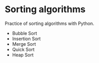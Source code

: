 # Sorting algorithms

Practice of sorting algorithms with Python.

- Bubble Sort
- Insertion Sort
- Merge Sort
- Quick Sort
- Heap Sort

